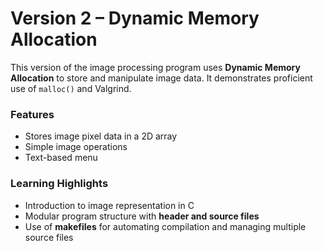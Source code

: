 # Version 2 – Dynamic Memory Allocation
This version of the image processing program uses **Dynamic Memory Allocation** to store and manipulate image data. It demonstrates proficient use of `malloc()` and Valgrind.

### Features
- Stores image pixel data in a 2D array
- Simple image operations
- Text-based menu

### Learning Highlights
- Introduction to image representation in C
- Modular program structure with **header and source files**
- Use of **makefiles** for automating compilation and managing multiple source files  
